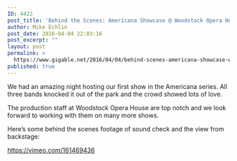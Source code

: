 ```yaml
---
ID: 4422
post_title: 'Behind the Scenes: Americana Showcase @ Woodstock Opera House'
author: Mike Echlin
post_date: 2016-04-04 22:03:16
post_excerpt: ""
layout: post
permalink: >
  https://www.gigable.net/2016/04/04/behind-scenes-americana-showcase-woodstock-opera-house/
published: true
---
```

We had an amazing night hosting our first show in the Americana series. All three bands knocked it out of the park and the crowd showed lots of love.

The production staff at Woodstock Opera House are top notch and we look forward to working with them on many more shows.

Here’s some behind the scenes footage of sound check and the view from backstage:

https://vimeo.com/161469436